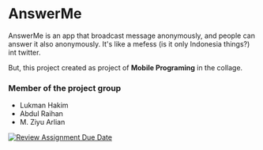 # AnswerMe

AnswerMe is an app that broadcast message anonymously, and people can answer it also anonymously.
It's like a mefess (is it only Indonesia things?) int twitter.

But, this project created as project of **Mobile Programing**  in the collage.


### Member of the project group

- Lukman Hakim
- Abdul Raihan
- M. Ziyu Arlian

[![Review Assignment Due Date](https://classroom.github.com/assets/deadline-readme-button-24ddc0f5d75046c5622901739e7c5dd533143b0c8e959d652212380cedb1ea36.svg)](https://classroom.github.com/a/a6m2Np-i)
